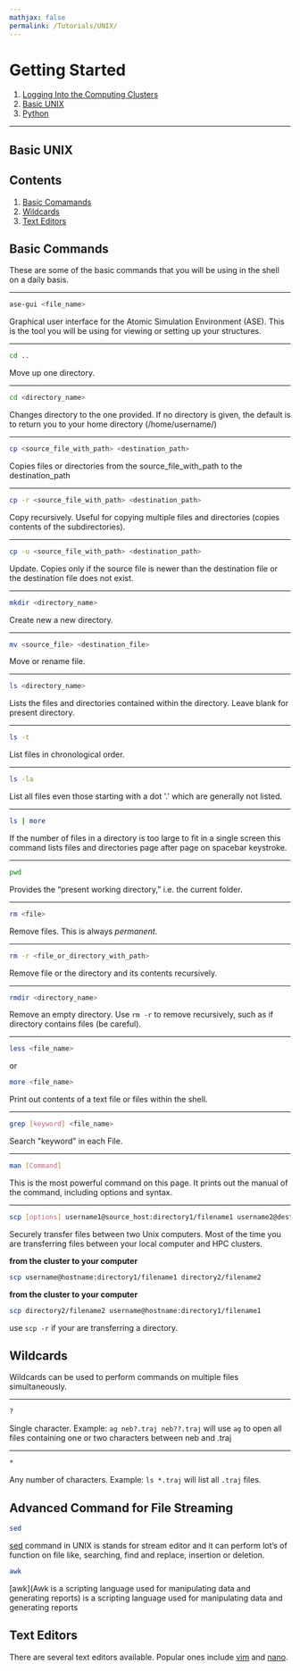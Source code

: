 ```yaml
---
mathjax: false
permalink: /Tutorials/UNIX/
---
```


# Getting Started
1. [Logging Into the Computing Clusters](/CCML/HPC/PREREQUISITE/)
2. [Basic UNIX](../UNIX/)
3. [Python](../Python/)

____

## Basic UNIX

## Contents
1. [Basic Comamands](#basic-commands)
2. [Wildcards](#wildcards)
3. [Text Editors](#text-editors)
<a name='basic-commands'></a>

## Basic Commands

These are some of the basic commands that you will be using in the shell on a daily basis.

____

```bash
ase-gui <file_name>
```
Graphical user interface for the Atomic Simulation Environment (ASE). This is the tool you will be using for viewing or setting up your structures.

____

```bash
cd ..
```
Move up one directory.

____

```bash
cd <directory_name>
```
Changes directory to the one provided. If no directory is given, the default is to return you to your home directory (/home/username/)

____

```bash
cp <source_file_with_path> <destination_path>
```
Copies files or directories from the source_file_with_path to the destination_path

____

```bash
cp -r <source_file_with_path> <destination_path>
```
Copy recursively. Useful for copying multiple files and directories (copies contents of the subdirectories).

____

```bash
cp -u <source_file_with_path> <destination_path>
```
Update. Copies only if the source file is newer than the destination file or the destination file does not exist.

____

```bash
mkdir <directory_name>
```
Create new a new directory.

____

```bash
mv <source_file> <destination_file>
```
Move or rename file.

____

```bash
ls <directory_name>
```
Lists the files and directories contained within the directory. Leave blank for present directory.

____

```bash
ls -t
```
List files in chronological order.

____

```bash
ls -la
```
List all files even those starting with a dot '.' which are generally not listed.

____

```bash
ls | more
```
If the number of files in a directory is too large to fit in a single screen this command lists files and directories page after page on spacebar keystroke.

____

```bash
pwd
```
Provides the “present working directory,” i.e.   the current folder.

____

```bash
rm <file>
```
Remove files. This is always *permanent*.

____

```bash
rm -r <file_or_directory_with_path>
```
Remove file or the directory and its contents recursively.

____

```bash
rmdir <directory_name>
```
Remove an empty directory. Use `rm -r` to remove recursively, such as if directory contains files (be careful).

____

```bash
less <file_name>
```
or
```bash
more <file_name>
```
Print out contents of a text file or files within the shell.
____

```bash
grep [keyword] <file_name>
```
Search "keyword" in each File.

____
```bash
man [Command]
```
This is the most powerful command on this page. It prints out the manual of the command, including options and syntax.

____

```bash
scp [options] username1@source_host:directory1/filename1 username2@destination_host:directory2/filename2
```
Securely transfer files between two Unix computers. Most of the time you are transferring files between your local computer and HPC clusters.

**from the cluster to your computer**
```bash
scp username@hostname:directory1/filename1 directory2/filename2
```

**from the cluster to your computer**
```bash
scp directory2/filename2 username@hostname:directory1/filename1
```
use  `scp -r` if your are transferring a directory.

<a name='wildcards'></a>
## Wildcards
Wildcards can be used to perform commands on multiple files simultaneously.

____

```bash
?
```

Single character. Example: ```ag neb?.traj neb??.traj``` will use ```ag``` to open all files containing one or two characters between neb and .traj

____

```bash
*
```
Any number of characters. Example: ```ls *.traj``` will list all ```.traj``` files.
## Advanced Command for File Streaming

```bash
sed
```
[sed](https://www.geeksforgeeks.org/sed-command-in-unix/) command in UNIX is stands for stream editor and it can perform lot’s of function on file like, searching, find and replace, insertion or deletion.

```bash
awk
```
[awk](Awk is a scripting language used for manipulating data and generating reports) is a scripting language used for manipulating data and generating reports



<a name='text-editors'></a>

## Text Editors
There are several text editors available. Popular ones include [vim](https://www.cs.colostate.edu/helpdocs/vi.html) and [nano](https://www.nano-editor.org/dist/v2.0/nano.html).

